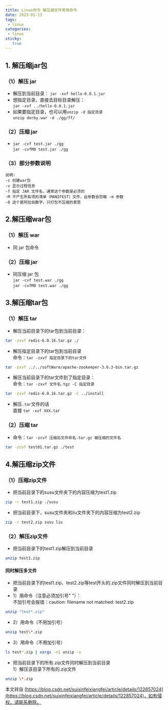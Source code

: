 ```yaml
---
title: Linux命令 解压缩文件常用命令
date: 2023-01-13
tags:
 - linux
categories: 
 - linux
sticky: 
   true
---
```


 

## 1\. 解压缩jar包

### （1）解压 jar

*   解压到当前目录： `jar -xvf hello-0.0.1.jar`
*   想指定目录，直接去目标目录解压：  
    `jar -xvf ../hello-0.0.1.jar`
*   如果要指定目录，也可以用`unzip -d 指定目录`  
    `unzip derby.war -d ./gg/ff/`

### （2）压缩 jar

*   `jar -cvf test.jar ./gg`  
    `jar -cvfM0 test.jar ./gg`

### （3）部分参数说明

```
说明:
-c 创建war包
-v 显示过程信息
-f 指定 JAR 文件名，通常这个参数是必须的
-M 不产生所有项的清单（MANIFEST〕文件，此参数会忽略 -m 参数
-0 这个是阿拉伯数字，只打包不压缩的意思

```

## 2.解压缩war包

### （1）解压 war

*   同 jar 包命令

### （2）压缩 jar

*   同压缩 jar 包  
    `jar -cvf test.war ./gg`  
    `jar -cvfM0 test.war ./gg`

3.解压缩tar包
------------------------------------------------------------------------------

### （1）解压 tar

*   解压当前目录下的tar包到当前目录：

```sh
tar -zxvf redis-6.0.16.tar.gz ./
```

*   解压指定目录下的tar包到当前目录  
    命令：`tar -zxvf 指定目录下的tar文件`

```sh
tar -zxvf ../../softWare/apache-zookeeper-3.6.3-bin.tar.gz
```

*   解压当前目录下的tar文件到了指定目录：  
    命令：`tar -zxvf 文件名.tgz -C 指定目录`

```sh
tar -zxvf redis-6.0.16.tar.gz -C ../install
```

*   解压`.tar`文件的话  
    直接 `tar -xvf XXX.tar`

### （2）压缩 tar

*   命令：`tar -zcvf 压缩后文件命名.tar.gz 被压缩的文件名`

```sh
tar -zcvf test01.tar.gz ./test
```

4.解压缩zip文件
-------------------------------------------------------------------------------

### （1）压缩zip文件

*   把当前目录下的susu文件夹下的内容压缩为test1.zip

```sh
zip -r test1.zip ./susu
```

*   把当前目录下，susu文件夹和liu文件夹下的内容压缩为test2.zip

```sh
zip -r test2.zip susu liu
```

### （2）解压zip文件

*   把当前目录下的test1.zip解压到当前目录

```sh
unzip test1.zip
```

#### 同时解压多文件

*   把当前目录下的test1.zip、test2.zip等test开头的.zip文件同时解压到当前目录
*   1）用命令（注意必须加引号" "）：  
    不加引号会报错：caution: filename not matched: test2.zip

```sh
unzip "test*.zip"
```

*   2）用命令（不用加引号）

```sh
unzip test\*.zip
```

*   3）用命令（不用加引号）

```sh
ls test*.zip | xargs -n1 unzip -o
```

*   把当前目录下的所有.zip文件同时解压到当前目录  
    1）解压该目录下所有的.zip文件

```sh
unzip \*.zip
```

 

  

本文转自 [https://blog.csdn.net/suixinfeixiangfei/article/details/122857024](https://blog.csdn.net/suixinfeixiangfei/article/details/122857024)，如有侵权，请联系删除。
